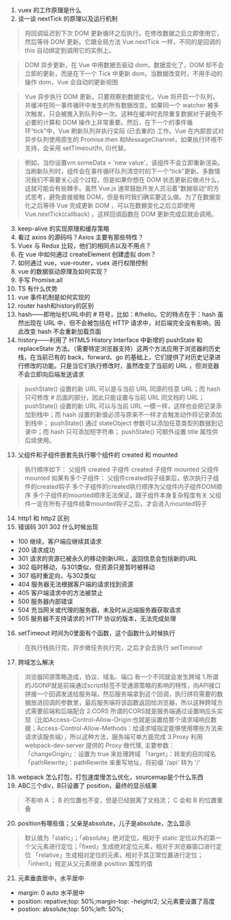 <!--
 * @Author: 黄遥
 * @Date: 2020-05-18 22:59:57
 * @LastEditors: 黄遥
 * @LastEditTime: 2020-07-13 13:41:26
 * @Description: file content
--> 
1. vuex 的工作原理是什么
2. 谈一谈 nextTick 的原理以及运行机制
> 将回调延迟到下次 DOM 更新循环之后执行。在修改数据之后立即使用它，然后等待 DOM 更新。它跟全局方法 Vue.nextTick 一样，不同的是回调的 this 自动绑定到调用它的实例上。

> DOM 异步更新，在 Vue 中用数据去驱动 dom，数据变化了，DOM 却不会立即的更新，而是在下一个 Tick 中更新 dom，当数据改变时，不用手动的操作 dom，Vue 会自动的更新视图

> Vue 异步执行 DOM 更新。只要观察到数据变化，Vue 将开启一个队列，并缓冲在同一事件循环中发生的所有数据改变。如果同一个 watcher 被多次触发，只会被推入到队列中一次。这种在缓冲时去除重复数据对于避免不必要的计算和 DOM 操作上非常重要。然后，在下一个的事件循环“tick”中，Vue 刷新队列并执行实际 (已去重的) 工作。Vue 在内部尝试对异步队列使用原生的 Promise.then 和MessageChannel，如果执行环境不支持，会采用 setTimeout(fn, 0)代替。

> 例如，当你设置vm.someData = 'new value'，该组件不会立即重新渲染。当刷新队列时，组件会在事件循环队列清空时的下一个“tick”更新。多数情况我们不需要关心这个过程，但是如果你想在 DOM 状态更新后做点什么，这就可能会有些棘手。虽然 Vue.js 通常鼓励开发人员沿着“数据驱动”的方式思考，避免直接接触 DOM，但是有时我们确实要这么做。为了在数据变化之后等待 Vue 完成更新 DOM ，可以在数据变化之后立即使用Vue.nextTick(callback) 。这样回调函数在 DOM 更新完成后就会调用。
3. keep-alive 的实现原理和缓存策略
4. 看过 axios 的源码吗？Axios 主要有那些特性？
5. Vuex 与 Redux 比较，他们的相同点以及不用点？
6. 在 vue 中如何通过 createElement 创建虚拟 dom？
7. 如何通过 vue，vue-router，vuex 进行权限控制
8. vue 的数据驱动原理及如何实现？
9. 手写 Promise.all
10. TS 有什么优势
11. vue 事件机制是如何实现的
12. router hash和history的区别
1. hash——即地址栏URL中的 # 符号，比如：#/hello。它的特点在于：hash 虽然出现在 URL 中，但不会被包括在 HTTP 请求中，对后端完全没有影响，因此改变 hash 不会重新加载页面
2. history——利用了 HTML5 History Interface 中新增的 pushState 和 replaceState 方法。（需要特定浏览器支持）这两个方法应用于浏览器的历史栈，在当前已有的 back、forward、go 的基础上，它们提供了对历史记录进行修改的功能。只是当它们执行修改时，虽然改变了当前的 URL ，但浏览器不会立即向后端发送请求 
>pushState() 设置的新 URL 可以是与当前 URL 同源的任意 URL；而 hash 只可修改 # 后面的部分，因此只能设置与当前 URL 同文档的 URL；
pushState() 设置的新 URL 可以与当前 URL 一模一样，这样也会把记录添加到栈中；而 hash 设置的新值必须与原来不一样才会触发动作将记录添加到栈中；
pushState() 通过 stateObject 参数可以添加任意类型的数据到记录中；而 hash 只可添加短字符串；
pushState() 可额外设置 title 属性供后续使用。
13. 父组件和子组件嵌套先执行哪个组件的 created 和 mounted
>执行顺序如下：
父组件 created
子组件 created
子组件 mounted
父组件 mounted
如果有多个子组件：
父组件created钩子结束后，依次执行子组件的created钩子
多个子组件的created执行顺序为父组件内子组件DOM顺序
多个子组件的mounted顺序无法保证，跟子组件本身复杂程度有关
父组件一定在所有子组件结束mounted钩子之后，才会进入mounted钩子
14. http1 和 http2 区别
15. 错误码 301 302 什么时候出现
- 100 继续，客户端应继续其请求
- 200 请求成功
- 301 请求的资源已被永久的移动到新URL，返回信息会包括新的URL
- 302 临时移动，与301类似，但资源只是暂时被移动
- 307 临时重定向，与302类似
- 404 服务器无法根据客户端的请求找到资源
- 405 客户端请求中的方法被禁止
- 500 服务器内部错误
- 504 充当网关或代理的服务器，未及时从远端服务器获取请求
- 505 服务器不支持请求的 HTTP 协议的版本，无法完成处理
16. setTimeout 时间为0里面有个函数，这个函数什么时候执行
> 在执行栈执行完，异步微任务执行完，之后才会去执行 setTimeout
17. 跨域怎么解决
> 浏览器同源策略造成，协议、域名、端口 有一个不同就会发生跨域
> 1.所谓的JSONP就是前端通过script标签不受通源策略的影响的特性，向API接口拼接一个回调发送给服务端，然后服务端拿到这个回调，执行拼将需要的数据放进回调的参数里，最后服务端将该函数返回给浏览器，所以这种跨域方式需要前端和后端配合
> 2.CORS
所谓的CORS就是服务端通过设置响应头实现（比如Access-Control-Allow-Origin:也就是设置给那个请求域响应数据；Access-Control-Allow-Methods：给请求域指定能够使用哪些方法来请求该服务端），所以这种方法，服务端可单方面完成
> 3.Proxy
利用 webpack-dev-server 提供的 Proxy 做代理, 主要参数：「changeOrigin」：设置为 true 来处理跨域
「target」：转发的目的域名
「pathRewrite」：pathRewrite 来重写地址，将前缀 '/api' 转为 '/'
18. webpack 怎么打包，打包速度慢怎么优化，sourcemap是个什么东西
19. ABC三个div，B只设置了 position，最终的显示结果
> 不影响 A ； B 的位置也不变，但是已经脱离了文档流； C 会和 B 的位置重叠
20. position有哪些值；父亲是absolute，儿子是absolute，怎么显示
> 默认值为「static」；「absolute」绝对定位，相对于 static 定位以外的第一个父元素进行定位；「fixed」生成绝对定位元素，相对于浏览器窗口进行定位
「relative」生成相对定位的元素，相对于其正常位置进行定位；「inherit」规定从父元素继承 position 属性的值
21. 元素垂直居中，水平居中
- margin: 0 auto 水平居中
- position: repative;top: 50%;margin-top: -height/2; 父元素要设置了高度
- postion: absolute;top: 50%;left: 50%;
